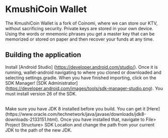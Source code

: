 
KmushiCoin Wallet
===============

The KmushiCoin Wallet is a fork of Coinomi, where we can store our KTV, without sacrificing security. Private keys are stored in your own device. Using the words or mnemonic phrases you get a master key that can be memorized or stored on paper and then recover your funds at any time.

## Building the application

Install [Android Studio] (https://developer.android.com/studio/). Once it is
running, wallet-android navigating to where you cloned or downloaded and selecting
settings.gradle. When you have finished importing, click on the SDK Manager! [SDK Administrator] (https://developer.android.com/images/tools/sdk-manager-studio.png). You must install version 26 of the SDK.

<br/>
Make sure you have JDK 8 installed before you build. You can get it [Here] (https://www.oracle.com/technetwork/java/javase/downloads/jdk8-downloads-2133151.html). Once you have installed that, navigate to File> Project Structure> SDK Location and change the path from your current JDK to the path of the new JDK.


